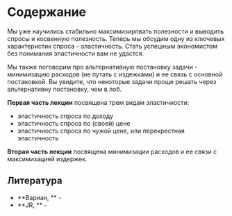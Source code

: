 # Содержание

Мы уже научились стабильно максимизирпвать полезности и выводить спросы и косвенную полезность. Теперь мы обсудим одну из ключевых характеристик спроса - эластичность. Стать успешным экономистом без понимания эластичности вам не удастся. 

Мы также поговорим про альтернативную постановку задачи - минимизацию расходов (не путать с издежками) и ее связь с основной постановкой. Вы увидите, что некоторые задачи проще решать через альтернативну постановку, чем в лоб.

**Первая часть лекции** посвящена трем видам эластичности:

- эластичность спроса по доходу
- эластичность спроса по (своей) цене
- эластичность спроса по чужой цене, или перекрестная эластичность

**Вторая часть лекции** посвящена минимизации расходов и ее связи с максимизацией издержек.

## Литература

- **Вариан, ** - 
- **JR, ** - 